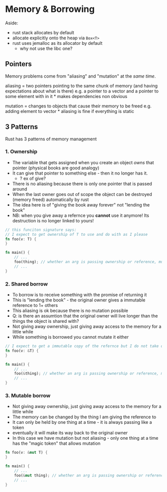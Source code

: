 # Memory & Borrowing

Aside:

* rust stack allocates by default
* allocate explicitly onto the heap via `Box<T>`
* rust uses jemalloc as its allocator by default
    * why not use the libc one?

## Pointers

Memory problems come from "aliasing" and "mutation" at the _same time_.

aliasing = two pointers pointing to the same chunk of memory (and having expectations about what is there)
    e.g. a pointer to a vector and a pointer to some element with in it
    * makes dependencies non obvious

mutation = changes to objects that cause their memory to be freed e.g. adding element to vector
    * aliasing is fine if everything is static

## 3 Patterns

Rust has 3 patterns of memory management

### 1. Ownership

* The variable that gets assigned when you create an object _owns_ that pointer (physical books are good analogy)
* It can give that pointer to something else - then it no longer has it.
    * ? ex of give?
* There is no aliasing because there is only one pointer that is passed around
* When the last owner goes out of scope the object can be destroyed (memory freed) automatically by rust
* The idea here is of "giving the book away forever" not "lending the book"
* NB: when you give away a refernce you **cannot** use it anymore! Its destruction is no longer linked to yours!

```rust
// this funciton signature says:
// I expect to get ownership of T to use and do with as I please
fn foo(v: T) {
}

fn main() {
    // ...
    foo(thing); // whether an arg is passing ownership or reference, mutable or not is clear from call site too
    // ...
}
```

### 2. Shared borrow

* To borrow is to receive something with the promise of returning it
* This is "lending the book" - the original owner gives a immutable reference to 1+ others
* This aliasing is ok because there is no mutation possible
* Q: is there an assumtion that the original owner will live longer than the things the object is shared with?
* Not giving away ownership, just giving away access to the memory for a little while
* While something is borrowed you cannot mutate it either

```rust
// I expect to get a immutable copy of the refernce but I do not take ownership
fn foo(v: &T) {
}

fn main() {
    // ...
    foo(&thing); // whether an arg is passing ownership or reference, mutable or not is clear from call site too
    // ...
}
```

### 3. Mutable borrow

* Not giving away ownership, just giving away access to the memory for a little while
* The memory can be changed by the thing I am giving the reference to
* It can only be held by one thing at a time - it is always passing like a token
* eventually it will make its way back to the original owner
* In this case we have mutation but not aliasing - only one thing at a time has the "magic token" that allows mutation

```rust
fn foo(v: &mut T) {
}

fn main() {
    // ...
    foo(&mut thing); // whether an arg is passing ownership or reference, mutable or not is clear from call site too
    // ...
}
```


